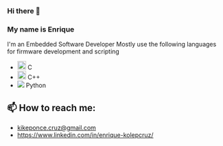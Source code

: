 ### Hi there 👋
### My name is Enrique
I'm an Embedded Software Developer
Mostly use the following languages for firmware development and scripting
- <img src="https://cdn.jsdelivr.net/npm/programming-languages-logos@0.0.3/src/c/c.png" height="20"> C
- <img src="https://cdn.jsdelivr.net/npm/programming-languages-logos/src/cpp/cpp.png" height="20">  C++
- <img src="https://cdn.jsdelivr.net/npm/programming-languages-logos@0.0.3/src/python/python_16x16.png"> Python

## 📫 How to reach me: 
- kikeponce.cruz@gmail.com
- https://www.linkedin.com/in/enrique-kolepcruz/

<!--
**kolepcruz/kolepcruz** is a ✨ _special_ ✨ repository because its `README.md` (this file) appears on your GitHub profile.

Here are some ideas to get you started:

- 🔭 I’m currently working on ...
- 🌱 I’m currently learning ...
- 👯 I’m looking to collaborate on ...
- 🤔 I’m looking for help with ...
- 💬 Ask me about ...
- 📫 How to reach me: ...
- 😄 Pronouns: ...
- ⚡ Fun fact: ...
-->
